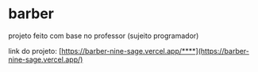 # barber

projeto feito com base no professor (sujeito programador)

link do projeto:
[https://barber-nine-sage.vercel.app/****](https://barber-nine-sage.vercel.app/)

 
